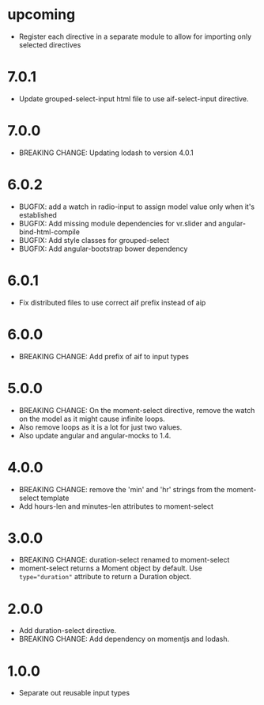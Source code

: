 # upcoming

* Register each directive in a separate module to allow for importing only selected directives

# 7.0.1

* Update grouped-select-input html file to use aif-select-input directive.

# 7.0.0

* BREAKING CHANGE: Updating lodash to version 4.0.1

# 6.0.2

* BUGFIX: add a watch in radio-input to assign model value only when it's established
* BUGFIX: Add missing module dependencies for vr.slider and angular-bind-html-compile
* BUGFIX: Add style classes for grouped-select
* BUGFIX: Add angular-bootstrap bower dependency

# 6.0.1

* Fix distributed files to use correct aif prefix instead of aip

# 6.0.0

* BREAKING CHANGE: Add prefix of aif to input types

# 5.0.0

* BREAKING CHANGE: On the moment-select directive, remove the watch on the model as it might cause infinite loops.
* Also remove loops as it is a lot for just two values.
* Also update angular and angular-mocks to 1.4.

# 4.0.0

* BREAKING CHANGE: remove the 'min' and 'hr' strings from the moment-select template
* Add hours-len and minutes-len attributes to moment-select

# 3.0.0

* BREAKING CHANGE: duration-select renamed to moment-select
* moment-select returns a Moment object by default. Use `type="duration"`
attribute to return a Duration object.

# 2.0.0

* Add duration-select directive.
* BREAKING CHANGE: Add dependency on momentjs and lodash.

# 1.0.0

* Separate out reusable input types
